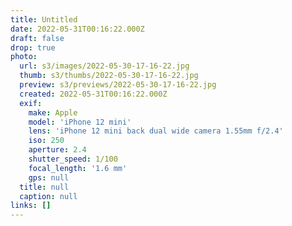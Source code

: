 ```yaml
---
title: Untitled
date: 2022-05-31T00:16:22.000Z
draft: false
drop: true
photo:
  url: s3/images/2022-05-30-17-16-22.jpg
  thumb: s3/thumbs/2022-05-30-17-16-22.jpg
  preview: s3/previews/2022-05-30-17-16-22.jpg
  created: 2022-05-31T00:16:22.000Z
  exif:
    make: Apple
    model: 'iPhone 12 mini'
    lens: 'iPhone 12 mini back dual wide camera 1.55mm f/2.4'
    iso: 250
    aperture: 2.4
    shutter_speed: 1/100
    focal_length: '1.6 mm'
    gps: null
  title: null
  caption: null
links: []
---
```


